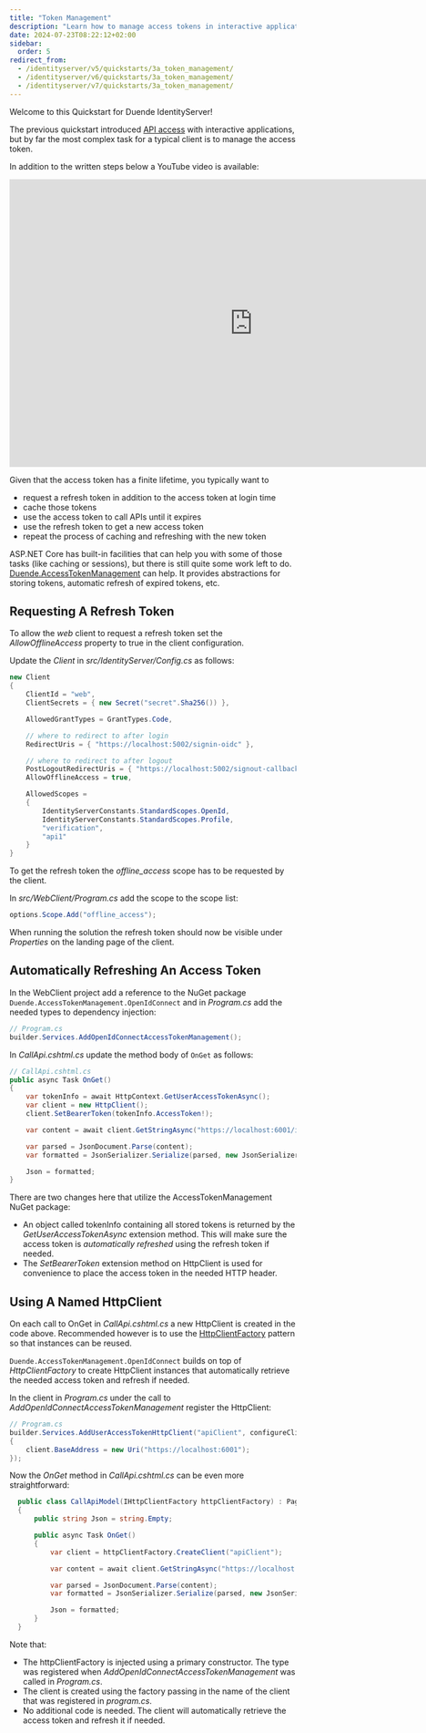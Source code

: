 ```yaml
---
title: "Token Management"
description: "Learn how to manage access tokens in interactive applications, including requesting refresh tokens, caching, and automatic token refresh using Duende.AccessTokenManagement."
date: 2024-07-23T08:22:12+02:00
sidebar:
  order: 5
redirect_from:
  - /identityserver/v5/quickstarts/3a_token_management/
  - /identityserver/v6/quickstarts/3a_token_management/
  - /identityserver/v7/quickstarts/3a_token_management/
---
```


Welcome to this Quickstart for Duende IdentityServer!

The previous quickstart introduced [API access](/identityserver/quickstarts/3-api-access/) with interactive applications, but by far the most complex
task for a typical client is to manage the access token.

In addition to the written steps below a YouTube video is available:

<iframe width="853" height="505" src="https://www.youtube.com/embed/W8jtc2Ou1d4" title="YouTube video player" frameborder="0" allow="accelerometer; autoplay; clipboard-write; encrypted-media; gyroscope; picture-in-picture; web-share" referrerpolicy="strict-origin-when-cross-origin" allowfullscreen></iframe>

Given that the access token has a finite lifetime, you typically want to

- request a refresh token in addition to the access token at login time
- cache those tokens
- use the access token to call APIs until it expires
- use the refresh token to get a new access token
- repeat the process of caching and refreshing with the new token

ASP.NET Core has built-in facilities that can help you with some of those tasks
(like caching or sessions), but there is still quite some work left to do.
[Duende.AccessTokenManagement](/accesstokenmanagement)
can help. It provides abstractions for storing tokens, automatic refresh of expired tokens, etc.

## Requesting A Refresh Token

To allow the _web_ client to request a refresh token set the _AllowOfflineAccess_ property to true in the client
configuration.

Update the _Client_ in _src/IdentityServer/Config.cs_ as follows:

```csharp
new Client
{
    ClientId = "web",
    ClientSecrets = { new Secret("secret".Sha256()) },

    AllowedGrantTypes = GrantTypes.Code,

    // where to redirect to after login
    RedirectUris = { "https://localhost:5002/signin-oidc" },

    // where to redirect to after logout
    PostLogoutRedirectUris = { "https://localhost:5002/signout-callback-oidc" },
    AllowOfflineAccess = true,

    AllowedScopes =
    {
        IdentityServerConstants.StandardScopes.OpenId,
        IdentityServerConstants.StandardScopes.Profile,
        "verification",
        "api1"
    }
}
```

To get the refresh token the _offline_access_ scope has to be requested by the client.

In _src/WebClient/Program.cs_ add the scope to the scope list:

```csharp
options.Scope.Add("offline_access");
```

When running the solution the refresh token should now be visible under _Properties_ on the landing page of the client.

## Automatically Refreshing An Access Token

In the WebClient project add a reference to the NuGet package `Duende.AccessTokenManagement.OpenIdConnect` and in
_Program.cs_ add the needed types to dependency injection:

```csharp
// Program.cs
builder.Services.AddOpenIdConnectAccessTokenManagement();
```

In _CallApi.cshtml.cs_ update the method body of `OnGet` as follows:

```csharp
// CallApi.cshtml.cs
public async Task OnGet()
{
    var tokenInfo = await HttpContext.GetUserAccessTokenAsync();
    var client = new HttpClient();
    client.SetBearerToken(tokenInfo.AccessToken!);

    var content = await client.GetStringAsync("https://localhost:6001/identity");

    var parsed = JsonDocument.Parse(content);
    var formatted = JsonSerializer.Serialize(parsed, new JsonSerializerOptions { WriteIndented = true });

    Json = formatted;
}
```

There are two changes here that utilize the AccessTokenManagement NuGet package:

- An object called tokenInfo containing all stored tokens is returned by the _GetUserAccessTokenAsync_ extension method.
  This will make sure the access token is _automatically refreshed_ using the refresh token if needed.
- The _SetBearerToken_ extension method on HttpClient is used for convenience to place the access token in the needed
  HTTP header.

## Using A Named HttpClient

On each call to OnGet in _CallApi.cshtml.cs_ a new HttpClient is created in the code above. Recommended however is to
use the [HttpClientFactory](https://learn.microsoft.com/en-us/dotnet/core/extensions/httpclient-factory) pattern so that
instances can be reused.

`Duende.AccessTokenManagement.OpenIdConnect` builds on top of _HttpClientFactory_ to create HttpClient instances that
automatically retrieve the needed access token and refresh if needed.

In the client in _Program.cs_ under the call to _AddOpenIdConnectAccessTokenManagement_ register the HttpClient:

```csharp
// Program.cs
builder.Services.AddUserAccessTokenHttpClient("apiClient", configureClient: client =>
{
    client.BaseAddress = new Uri("https://localhost:6001");
});
```

Now the _OnGet_ method in _CallApi.cshtml.cs_ can be even more straightforward:

```csharp
  public class CallApiModel(IHttpClientFactory httpClientFactory) : PageModel
  {
      public string Json = string.Empty;

      public async Task OnGet()
      {
          var client = httpClientFactory.CreateClient("apiClient");

          var content = await client.GetStringAsync("https://localhost:6001/identity");

          var parsed = JsonDocument.Parse(content);
          var formatted = JsonSerializer.Serialize(parsed, new JsonSerializerOptions { WriteIndented = true });

          Json = formatted;
      }
  }
```

Note that:

- The httpClientFactory is injected using a primary constructor. The type was registered when
  _AddOpenIdConnectAccessTokenManagement_ was called in _Program.cs_.
- The client is created using the factory passing in the name of the client that was registered in _program.cs_.
- No additional code is needed. The client will automatically retrieve the access token and refresh it if needed.

